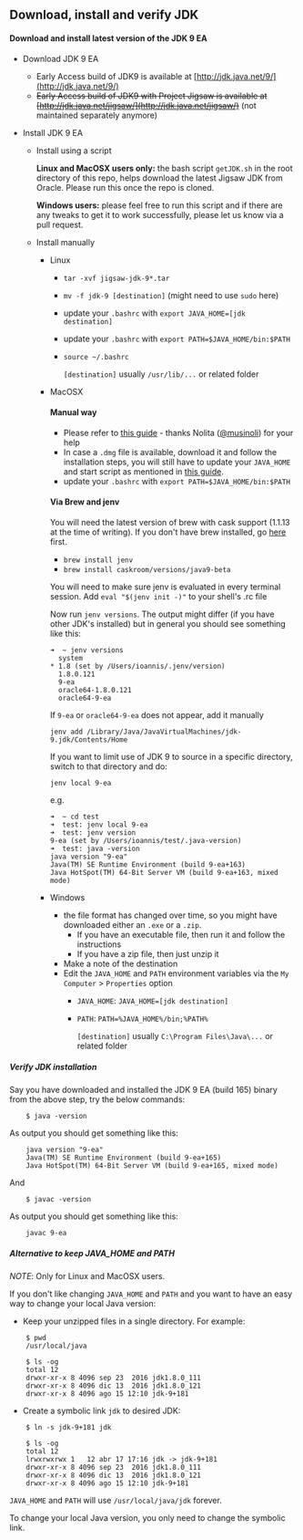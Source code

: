## Download, install and verify JDK

#### Download and install latest version of the JDK 9 EA

- Download JDK 9 EA
  
  - Early Access build of JDK9 is available at [http://jdk.java.net/9/](http://jdk.java.net/9/)
  - ~~Early Access build of JDK9 with Project Jigsaw is available at [http://jdk.java.net/jigsaw/](http://jdk.java.net/jigsaw/)~~ (not maintained separately anymore)

- Install JDK 9 EA
  
  - Install using a script

    **Linux and MacOSX users only:** the bash script ```getJDK.sh``` in the root directory of this repo, helps download the latest Jigsaw JDK from Oracle. Please run this once the repo is cloned. 

    **Windows users:** please feel free to run this script and if there are any tweaks to get it to work successfully, please let us know via a pull request.

  - Install manually

    - Linux
       - `tar -xvf jigsaw-jdk-9*.tar`
       - `mv -f jdk-9 [destination]`  (might need to use `sudo` here)
       - update your `.bashrc` with `export JAVA_HOME=[jdk destination]`
       - update your `.bashrc` with `export PATH=$JAVA_HOME/bin:$PATH`
       - `source ~/.bashrc` 
    
         `[destination]` usually `/usr/lib/...` or related folder
    
    - MacOSX 
       #### Manual way
       - Please refer to [this guide]( https://github.com/musinoli/guides/blob/master/setup_jigsaw.md) - thanks Nolita ([@musinoli](https://github.com/musinoli)) for your help
       - In case a `.dmg` file is available, download it and follow the installation steps, you will still have to update your `JAVA_HOME` and start script as mentioned in [this guide]( https://github.com/musinoli/guides/blob/master/setup_jigsaw.md).
       - update your `.bashrc` with `export PATH=$JAVA_HOME/bin:$PATH`

       #### Via Brew and jenv
       You will need the latest version of brew with cask support (1.1.13 at the time of writing). If you don't have brew installed, go [here](https://brew.sh/) first.
       - `brew install jenv`
       - `brew install caskroom/versions/java9-beta`

       You will need to make sure jenv is evaluated in every terminal session. Add `eval "$(jenv init -)"` to your shell's .rc file

       Now run `jenv versions`. The output might differ (if you have other JDK's installed) but in general you should see something like this:
       ```
       ➜  ~ jenv versions
         system
       * 1.8 (set by /Users/ioannis/.jenv/version)
         1.8.0.121
         9-ea
         oracle64-1.8.0.121
         oracle64-9-ea
       ```
       If `9-ea` or `oracle64-9-ea` does not appear, add it manually

       `jenv add /Library/Java/JavaVirtualMachines/jdk-9.jdk/Contents/Home`

       If you want to limit use of JDK 9 to source in a specific directory, switch to that directory and do:

       `jenv local 9-ea`

       e.g.
       ```
       ➜  ~ cd test
       ➜  test: jenv local 9-ea
       ➜  test: jenv version
       9-ea (set by /Users/ioannis/test/.java-version)
       ➜  test: java -version
       java version "9-ea"
       Java(TM) SE Runtime Environment (build 9-ea+163)
       Java HotSpot(TM) 64-Bit Server VM (build 9-ea+163, mixed mode)
       ```
        
    - Windows
       - the file format has changed over time, so you might have downloaded either an `.exe` or a `.zip`.
         - If you have an executable file, then run it and follow the instructions
         - If you have a zip file, then just unzip it
       - Make a note of the destination 
       - Edit the `JAVA_HOME` and `PATH` environment variables via the `My Computer` > `Properties` option
         - `JAVA_HOME`: `JAVA_HOME=[jdk destination]`
         - `PATH`: `PATH=%JAVA_HOME%/bin;%PATH%`
         
           `[destination]` usually `C:\Program Files\Java\...` or related folder  

##### Verify JDK installation

Say you have downloaded and installed the JDK 9 EA (build 165) binary from the above step, try the below commands:

```
    $ java -version
```

As output you should get something like this:
```
    java version "9-ea"
    Java(TM) SE Runtime Environment (build 9-ea+165)
    Java HotSpot(TM) 64-Bit Server VM (build 9-ea+165, mixed mode)
```

And

```
    $ javac -version
```

As output you should get something like this:
```
    javac 9-ea
```

##### Alternative to keep JAVA\_HOME and PATH

*NOTE*: Only for Linux and MacOSX users. 

If you don't like changing ```JAVA_HOME``` and ```PATH``` and you want to have an easy way to change your local Java version:

- Keep your unzipped files in a single directory. For example:

```
    $ pwd
    /usr/local/java
    
    $ ls -og
    total 12
    drwxr-xr-x 8 4096 sep 23  2016 jdk1.8.0_111
    drwxr-xr-x 8 4096 dic 13  2016 jdk1.8.0_121
    drwxr-xr-x 8 4096 ago 15 12:10 jdk-9+181 
```

- Create a symbolic link ```jdk``` to desired JDK: 

```
    $ ln -s jdk-9+181 jdk 

    $ ls -og
    total 12
    lrwxrwxrwx 1   12 abr 17 17:16 jdk -> jdk-9+181
    drwxr-xr-x 8 4096 sep 23  2016 jdk1.8.0_111
    drwxr-xr-x 8 4096 dic 13  2016 jdk1.8.0_121
    drwxr-xr-x 8 4096 ago 15 12:10 jdk-9+181 
```

```JAVA_HOME``` and ```PATH``` will use ```/usr/local/java/jdk``` forever.

To change your local Java version, you only need to change the symbolic link.
